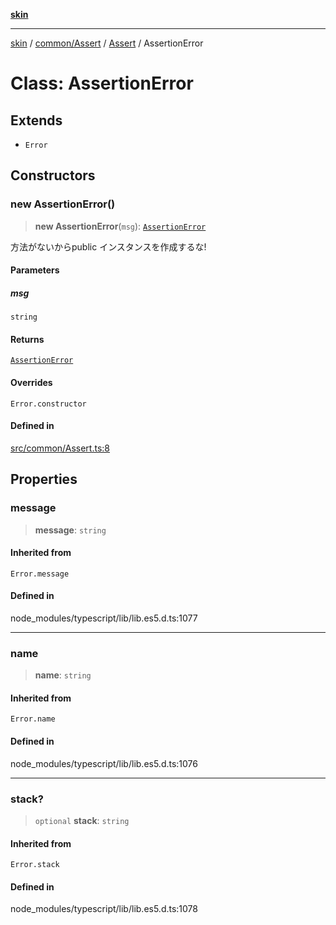 [**skin**](../../../../../README.md)

***

[skin](../../../../../modules.md) / [common/Assert](../../../README.md) / [Assert](../README.md) / AssertionError

# Class: AssertionError

## Extends

- `Error`

## Constructors

### new AssertionError()

> **new AssertionError**(`msg`): [`AssertionError`](AssertionError.md)

方法がないからpublic
インスタンスを作成するな!

#### Parameters

##### msg

`string`

#### Returns

[`AssertionError`](AssertionError.md)

#### Overrides

`Error.constructor`

#### Defined in

[src/common/Assert.ts:8](https://github.com/sei-12/skin/blob/81c96f7bf20bc69580a253172a69c2bb254ec862/src/common/Assert.ts#L8)

## Properties

### message

> **message**: `string`

#### Inherited from

`Error.message`

#### Defined in

node\_modules/typescript/lib/lib.es5.d.ts:1077

***

### name

> **name**: `string`

#### Inherited from

`Error.name`

#### Defined in

node\_modules/typescript/lib/lib.es5.d.ts:1076

***

### stack?

> `optional` **stack**: `string`

#### Inherited from

`Error.stack`

#### Defined in

node\_modules/typescript/lib/lib.es5.d.ts:1078
